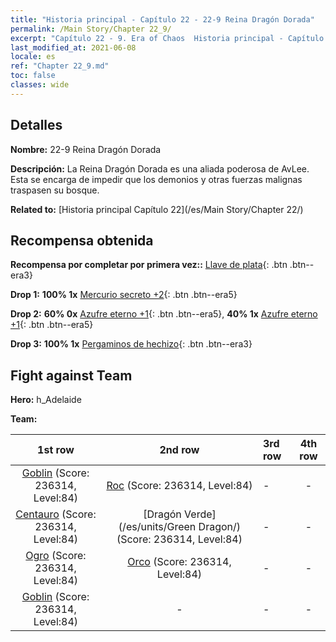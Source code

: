 ```yaml
---
title: "Historia principal - Capítulo 22 - 22-9 Reina Dragón Dorada"
permalink: /Main Story/Chapter 22_9/
excerpt: "Capítulo 22 - 9. Era of Chaos  Historia principal - Capítulo 22_9. 22-9 Reina Dragón Dorada"
last_modified_at: 2021-06-08
locale: es
ref: "Chapter 22_9.md"
toc: false
classes: wide
---
```


## Detalles

 **Nombre:** 22-9 Reina Dragón Dorada

 **Descripción:** La Reina Dragón Dorada es una aliada poderosa de AvLee. Esta se encarga de impedir que los demonios y otras fuerzas malignas traspasen su bosque.

 **Related to:** [Historia principal Capítulo 22](/es/Main Story/Chapter 22/)

## Recompensa obtenida

 **Recompensa por completar por primera vez::** [Llave de plata](/ItemsES/con_693/){: .btn .btn--era3}

 **Drop 1:** **100% 1x** [Mercurio secreto +2](/ItemsES/mat_77/){: .btn .btn--era5}

 **Drop 2:** **60% 0x** [Azufre eterno +1](/ItemsES/mat_71/){: .btn .btn--era5}, **40% 1x** [Azufre eterno +1](/ItemsES/mat_71/){: .btn .btn--era5}

 **Drop 3:** **100% 1x** [Pergaminos de hechizo](/ItemsES/con_694/){: .btn .btn--era3}


## Fight against Team
 **Hero:** h_Adelaide

 **Team:**


  | 1st row | 2nd row | 3rd row | 4th row |
  |:----:|:----:|:----|:----:|
  | [Goblin](/es/units/Goblin/) (Score: 236314, Level:84)  | [Roc](/es/units/Roc/) (Score: 236314, Level:84)  | - | - |
  | [Centauro](/es/units/Centaur/) (Score: 236314, Level:84)  | [Dragón Verde](/es/units/Green Dragon/) (Score: 236314, Level:84)  | - | - |
  | [Ogro](/es/units/Ogre/) (Score: 236314, Level:84)  | [Orco](/es/units/Orc/) (Score: 236314, Level:84)  | - | - |
  | [Goblin](/es/units/Goblin/) (Score: 236314, Level:84)  | - | - | - |



